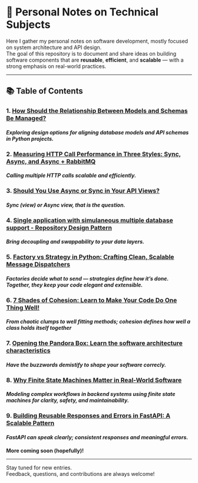 # 📝 Personal Notes on Technical Subjects

Here I gather my personal notes on software development, mostly focused on system architecture and API design.  
The goal of this repository is to document and share ideas on building software components that are **reusable**, **efficient**, and **scalable** — with a strong emphasis on real-world practices.

---

## 📚 Table of Contents

### 1. [How Should the Relationship Between Models and Schemas Be Managed?](posts/model-schema-design.md)
   #### *Exploring design options for aligning database models and API schemas in Python projects.*

### 2. [Measuring HTTP Call Performance in Three Styles: Sync, Async, and Async + RabbitMQ](posts/sync-async-mq.md)
   #### *Calling multiple HTTP calls scalable and efficiently.*

### 3. [Should You Use Async or Sync in Your API Views?](posts/async-or-sync.md)
   #### *Sync (view) or Async view, that is the question.*

### 4. [Single application with simulaneous multiple database support - Repository Design Pattern](posts/multiple-db-support.md)
   #### *Bring **decoupling** and **swappability** to your data layers.*

### 5. [Factory vs Strategy in Python: Crafting Clean, Scalable Message Dispatchers](posts/factory-vs-strategy.md)
   #### *Factories decide what to send — strategies define how it’s done. Together, they keep your code elegant and extensible.*

### 6. [7 Shades of Cohesion: Learn to Make Your Code Do One Thing Well!](posts/cohesion.md)
   #### *From chaotic clumps to well fitting methods; cohesion defines how well a class holds itself together*

### 7. [Opening the Pandora Box: Learn the software architecture characteristics](posts/characteristics.md)
   #### *Have the buzzwords demistify to shape your software correcly.*

### 8. [Why Finite State Machines Matter in Real-World Software](posts/finite-state-machine.md)
   #### *Modeling complex workflows in backend systems using finite state machines for clarity, safety, and maintainability.*

### 9. [Building Reusable Responses and Errors in FastAPI: A Scalable Pattern](posts/errors_and_responses.md)
   #### *FastAPI can speak clearly; consistent responses and meaningful errors.*

**More coming soon (hopefully)!**

---

Stay tuned for new entries.  
Feedback, questions, and contributions are always welcome!

